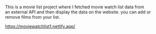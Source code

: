 This is a movie list project where I fetched movie watch list data from          
an external API and then display the data on the website. you can add or remove films from your list.                                                                                            
 
https://moviewatchlist1.netlify.app/      
